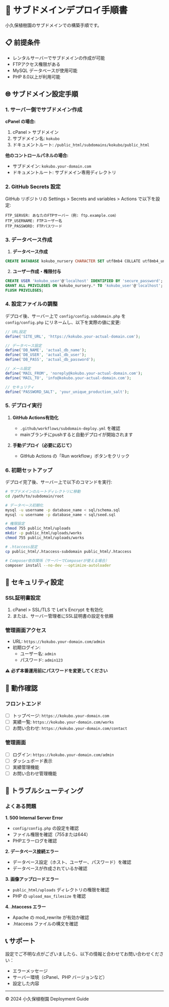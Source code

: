 # 🚀 サブドメインデプロイ手順書

小久保植樹園のサブドメインでの構築手順です。

## 📋 前提条件

- レンタルサーバーでサブドメインの作成が可能
- FTPアクセス権限がある
- MySQL データベースが使用可能
- PHP 8.0以上が利用可能

## 🌐 サブドメイン設定手順

### 1. サーバー側でサブドメイン作成

**cPanel の場合:**
1. cPanel > サブドメイン
2. サブドメイン名: `kokubo`
3. ドキュメントルート: `/public_html/subdomains/kokubo/public_html`

**他のコントロールパネルの場合:**
- サブドメイン: `kokubo.your-domain.com`
- ドキュメントルート: サブドメイン専用ディレクトリ

### 2. GitHub Secrets 設定

GitHub リポジトリの Settings > Secrets and variables > Actions で以下を設定:

```
FTP_SERVER: あなたのFTPサーバー（例: ftp.example.com）
FTP_USERNAME: FTPユーザー名
FTP_PASSWORD: FTPパスワード
```

### 3. データベース作成

1. **データベース作成**
```sql
CREATE DATABASE kokubo_nursery CHARACTER SET utf8mb4 COLLATE utf8mb4_unicode_ci;
```

2. **ユーザー作成・権限付与**
```sql
CREATE USER 'kokubo_user'@'localhost' IDENTIFIED BY 'secure_password';
GRANT ALL PRIVILEGES ON kokubo_nursery.* TO 'kokubo_user'@'localhost';
FLUSH PRIVILEGES;
```

### 4. 設定ファイルの調整

デプロイ後、サーバー上で `config/config.subdomain.php` を `config/config.php` にリネームし、以下を実際の値に変更:

```php
// URL設定
define('SITE_URL', 'https://kokubo.your-actual-domain.com');

// データベース設定
define('DB_NAME', 'actual_db_name');
define('DB_USER', 'actual_db_user');
define('DB_PASS', 'actual_db_password');

// メール設定
define('MAIL_FROM', 'noreply@kokubo.your-actual-domain.com');
define('MAIL_TO', 'info@kokubo.your-actual-domain.com');

// セキュリティ
define('PASSWORD_SALT', 'your_unique_production_salt');
```

### 5. デプロイ実行

1. **GitHub Actions有効化**
   - `.github/workflows/subdomain-deploy.yml` を確認
   - mainブランチにpushすると自動デプロイが開始されます

2. **手動デプロイ（必要に応じて）**
   - GitHub Actions の「Run workflow」ボタンをクリック

### 6. 初期セットアップ

デプロイ完了後、サーバー上で以下のコマンドを実行:

```bash
# サブドメインのルートディレクトリに移動
cd /path/to/subdomain/root

# データベース初期化
mysql -u username -p database_name < sql/schema.sql
mysql -u username -p database_name < sql/seed.sql

# 権限設定
chmod 755 public_html/uploads
mkdir -p public_html/uploads/works
chmod 755 public_html/uploads/works

# .htaccess設定
cp public_html/.htaccess-subdomain public_html/.htaccess

# Composer依存関係（サーバーでComposerが使える場合）
composer install --no-dev --optimize-autoloader
```

## 🔐 セキュリティ設定

### SSL証明書設定
1. cPanel > SSL/TLS で Let's Encrypt を有効化
2. または、サーバー管理者にSSL証明書の設定を依頼

### 管理画面アクセス
- URL: `https://kokubo.your-domain.com/admin`
- 初期ログイン:
  - ユーザー名: `admin`
  - パスワード: `admin123`

⚠️ **必ず本番運用前にパスワードを変更してください**

## 🧪 動作確認

### フロントエンド
- [ ] トップページ: `https://kokubo.your-domain.com`
- [ ] 実績一覧: `https://kokubo.your-domain.com/works`
- [ ] お問い合わせ: `https://kokubo.your-domain.com/contact`

### 管理画面
- [ ] ログイン: `https://kokubo.your-domain.com/admin`
- [ ] ダッシュボード表示
- [ ] 実績管理機能
- [ ] お問い合わせ管理機能

## 🔧 トラブルシューティング

### よくある問題

**1. 500 Internal Server Error**
- `config/config.php` の設定を確認
- ファイル権限を確認（755または644）
- PHPエラーログを確認

**2. データベース接続エラー**
- データベース設定（ホスト、ユーザー、パスワード）を確認
- データベースが作成されているか確認

**3. 画像アップロードエラー**
- `public_html/uploads` ディレクトリの権限を確認
- PHP の `upload_max_filesize` を確認

**4. .htaccess エラー**
- Apache の mod_rewrite が有効か確認
- .htaccess ファイルの構文を確認

## 📞 サポート

設定でご不明な点がございましたら、以下の情報と合わせてお問い合わせください：
- エラーメッセージ
- サーバー環境（cPanel、PHP バージョンなど）
- 設定した内容

---

© 2024 小久保植樹園 Deployment Guide